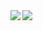 <img align="left" src="https://github-readme-stats.vercel.app/api?username=m1pk&count_private=true&line_height=21&show_icons=true&hide_border=true&theme=midnight-purple"/>
<img align="left" src="https://github-readme-stats.vercel.app/api/top-langs/?username=m1pk&layout=compact&card_width=445&hide_border=true&theme=midnight-purple"/>
